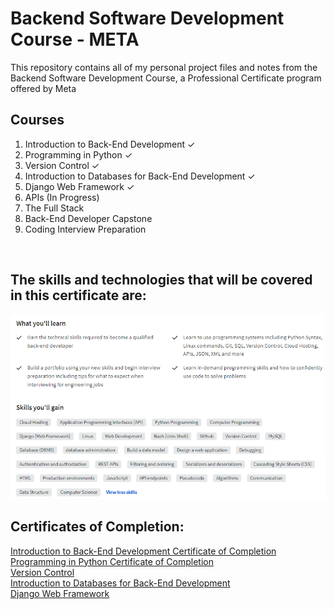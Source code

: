 # Backend Software Development Course - META

This repository contains all of my personal project files and notes from the Backend Software Development Course, a Professional Certificate program offered by Meta

## Courses

<ol>
  <li>Introduction to Back-End Development &#x2713;</li>
  <li>Programming in Python &#x2713;</li>
  <li>Version Control &#x2713; </li>
  <li>Introduction to Databases for Back-End Development &#x2713; </li> 
  <li>Django Web Framework &#x2713;</li> 
  <li>APIs (In Progress)</li>
  <li>The Full Stack</li>
  <li>Back-End Developer Capstone</li>
  <li>Coding Interview Preparation</li>
</ol>
<br>

<h2>The skills and technologies that will be covered in this certificate are: </h2>
<img src="./Course 1 - Introduction to Back-End Development/images/Meta-Back-End-Development.png" alt="">
<br>

<h2>Certificates of Completion:</h2>
<a href="https://www.coursera.org/account/accomplishments/certificate/68E4Z5USSFWH">Introduction to Back-End Development Certificate of Completion</a> <br>
<a href="https://www.coursera.org/account/accomplishments/certificate/A84HZG2KRBPR">Programming in Python Certificate of Completion</a> <br>
<a href="https://www.coursera.org/account/accomplishments/certificate/6WKCK7RZD8C6">Version Control</a> <br>
<a href="https://www.coursera.org/account/accomplishments/certificate/62W8M93UJJM8">Introduction to Databases for Back-End Development</a> <br>
<a href="https://www.coursera.org/account/accomplishments/certificate/5G3T52CS9423">Django Web Framework</a> <br>

